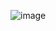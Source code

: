 ![image](https://github.com/atul5021/Cryptography_SEM_1/assets/99165272/caa0ca42-c765-4774-8d60-fdd8968dcf66)
